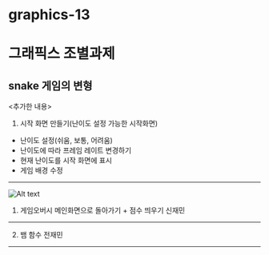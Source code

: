 # graphics-13

그래픽스 조별과제
==========================
snake 게임의 변형
--------------------------
<추가한 내용>
1. 시작 화면 만들기(난이도 설정 가능한 시작화면)
  + 난이도 설정(쉬움, 보통, 어려움)
  + 난이도에 따라 프레임 레이트 변경하기
  + 현재 난이도를 시작 화면에 표시
  + 게임 배경 수정
* * *
![Alt text](/path/to/menu.jpg)

1. 게임오버시 메인화면으로 돌아가기 + 점수 띄우기
   신재민
* * *
2. 뱀 함수 
  전재민
* * *
